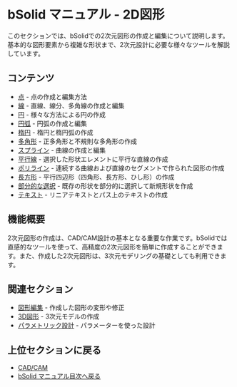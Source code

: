 # bSolid マニュアル - 2D図形

このセクションでは、bSolidでの2次元図形の作成と編集について説明します。基本的な図形要素から複雑な形状まで、2次元設計に必要な様々なツールを解説しています。

## コンテンツ

- [点](./02-04-01_point.md) - 点の作成と編集方法
- [線](./02-04-02_line.md) - 直線、線分、多角線の作成と編集
- [円](./02-04-03_circle.md) - 様々な方法による円の作成
- [円弧](./02-04-04_arc.md) - 円弧の作成と編集
- [楕円](./02-04-05_ellipse.md) - 楕円と楕円弧の作成
- [多角形](./02-04-06_polygon.md) - 正多角形と不規則な多角形の作成
- [スプライン](./02-04-07_spline.md) - 曲線の作成と編集
- [平行線](./02-04-08_line_parallel.md) - 選択した形状エレメントに平行な直線の作成
- [ポリライン](./02-04-09_polyline.md) - 連続する曲線および直線のセグメントで作られた図形の作成
- [長方形](./02-04-10_rectangle.md) - 平行四辺形（四角形、長方形、ひし形）の作成
- [部分的な選択](./02-04-11_partial_selection.md) - 既存の形状を部分的に選択して新規形状を作成
- [テキスト](./02-04-12_text.md) - リニアテキストとパス上のテキストの作成

## 機能概要

2次元図形の作成は、CAD/CAM設計の基本となる重要な作業です。bSolidでは直感的なツールを使って、高精度の2次元図形を簡単に作成することができます。また、作成した2次元図形は、3次元モデリングの基礎としても利用できます。

## 関連セクション

- [図形編集](../05-Modifica/README.md) - 作成した図形の変形や修正
- [3D図形](../06-Geo3D/README.md) - 3次元モデルの作成
- [パラメトリック設計](../07-Parametric/README.md) - パラメーターを使った設計

## 上位セクションに戻る

- [CAD/CAM](../README.md)
- [bSolid マニュアル目次へ戻る](../../README.md) 
